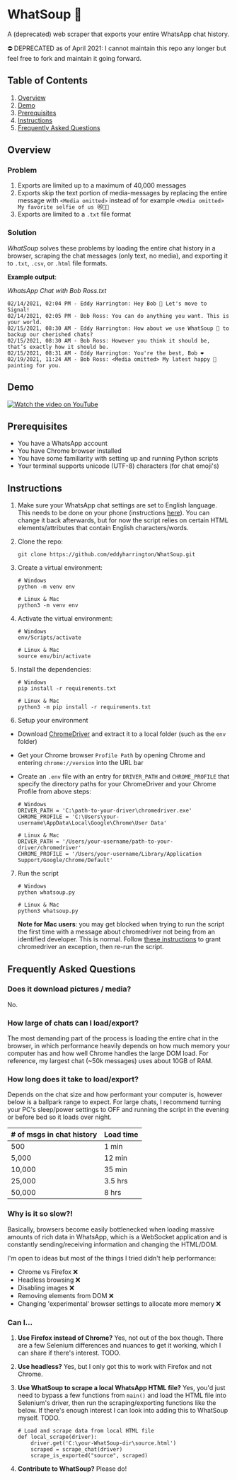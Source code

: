 # WhatSoup 🍲

A (deprecated) web scraper that exports your entire WhatsApp chat history.

⛔ DEPRECATED as of April 2021: I cannot maintain this repo any longer but feel free to fork and maintain it going forward.

## Table of Contents

1. [Overview](#overview)
2. [Demo](#demo)
3. [Prerequisites](#prerequisites)
4. [Instructions](#instructions)
5. [Frequently Asked Questions](#frequently-asked-questions)

## Overview

### Problem

1. Exports are limited up to a maximum of 40,000 messages
2. Exports skip the text portion of media-messages by replacing the entire message with `<Media omitted>` instead of for example `<Media omitted> My favorite selfie of us 😻🐶🤳`
3. Exports are limited to a `.txt` file format

### Solution

_WhatSoup_ solves these problems by loading the entire chat history in a browser, scraping the chat messages (only text, no media), and exporting it to `.txt`, `.csv`, or `.html` file formats.

**Example output**:

_WhatsApp Chat with Bob Ross.txt_

```
02/14/2021, 02:04 PM - Eddy Harrington: Hey Bob 👋 Let's move to Signal!
02/14/2021, 02:05 PM - Bob Ross: You can do anything you want. This is your world.
02/15/2021, 08:30 AM - Eddy Harrington: How about we use WhatSoup 🍲 to backup our cherished chats?
02/15/2021, 08:30 AM - Bob Ross: However you think it should be, that’s exactly how it should be.
02/15/2021, 08:31 AM - Eddy Harrington: You're the best, Bob ❤
02/19/2021, 11:24 AM - Bob Ross: <Media omitted> My latest happy 🌲 painting for you.
```

## Demo

[![Watch the video on YouTube](https://raw.githubusercontent.com/eddyharrington/WhatSoup/master/docs/demo.gif)](https://www.youtube.com/watch?v=F3lNYk8pPeQ)

## Prerequisites

- You have a WhatsApp account
- You have Chrome browser installed
- You have some familiarity with setting up and running Python scripts
- Your terminal supports unicode (UTF-8) characters (for chat emoji's)

## Instructions

1. Make sure your WhatsApp chat settings are set to English language. This needs to be done on your phone (instructions [here](https://faq.whatsapp.com/general/account-and-profile/how-to-change-whatsapps-language/)). You can change it back afterwards, but for now the script relies on certain HTML elements/attributes that contain English characters/words.

2. Clone the repo:

   ```
   git clone https://github.com/eddyharrington/WhatSoup.git
   ```

3. Create a virtual environment:

   ```
   # Windows
   python -m venv env

   # Linux & Mac
   python3 -m venv env
   ```

4. Activate the virtual environment:

   ```
   # Windows
   env/Scripts/activate

   # Linux & Mac
   source env/bin/activate
   ```

5. Install the dependencies:

   ```
   # Windows
   pip install -r requirements.txt

   # Linux & Mac
   python3 -m pip install -r requirements.txt
   ```

6. Setup your environment

- Download [ChromeDriver](https://chromedriver.chromium.org/downloads) and extract it to a local folder (such as the `env` folder)
- Get your Chrome browser `Profile Path` by opening Chrome and entering `chrome://version` into the URL bar
- Create an `.env` file with an entry for `DRIVER_PATH` and `CHROME_PROFILE` that specify the directory paths for your ChromeDriver and your Chrome Profile from above steps:

  ```
  # Windows
  DRIVER_PATH = 'C:\path-to-your-driver\chromedriver.exe'
  CHROME_PROFILE = 'C:\Users\your-username\AppData\Local\Google\Chrome\User Data'

  # Linux & Mac
  DRIVER_PATH = '/Users/your-username/path-to-your-driver/chromedriver'
  CHROME_PROFILE = '/Users/your-username/Library/Application Support/Google/Chrome/Default'
  ```

7. Run the script

   ```
   # Windows
   python whatsoup.py

   # Linux & Mac
   python3 whatsoup.py
   ```

   **Note for Mac users**: you may get blocked when trying to run the script the first time with a message about chromedriver not being from an identified developer. This is normal. Follow [these instructions](https://stackoverflow.com/a/60362134) to grant chromedriver an exception, then re-run the script.

## Frequently Asked Questions

### Does it download pictures / media?
No. 

### How large of chats can I load/export?

The most demanding part of the process is loading the entire chat in the browser, in which performance heavily depends on how much memory your computer has and how well Chrome handles the large DOM load. For reference, my largest chat (~50k messages) uses about 10GB of RAM.

### How long does it take to load/export?

Depends on the chat size and how performant your computer is, however below is a ballpark range to expect. For large chats, I recommend turning your PC's sleep/power settings to OFF and running the script in the evening or before bed so it loads over night.

| # of msgs in chat history   | Load time |
| :---       | :---     |
| 500        | 1 min    |
| 5,000      | 12 min   |
| 10,000     | 35 min   |
| 25,000     | 3.5 hrs  |
| 50,000     | 8 hrs    |

### Why is it so slow?!

Basically, browsers become easily bottlenecked when loading massive amounts of rich data in WhatsApp, which is a WebSocket application and is constantly sending/receiving information and changing the HTML/DOM.

I'm open to ideas but most of the things I tried didn't help performance:
- Chrome vs Firefox ❌
- Headless browsing ❌
- Disabling images ❌
- Removing elements from DOM ❌
- Changing 'experimental' browser settings to allocate more memory ❌

### Can I...
1) **Use Firefox instead of Chrome?** Yes, not out of the box though. There are a few Selenium differences and nuances to get it working, which I can share if there's interest. TODO.
2) **Use headless?** Yes, but I only got this to work with Firefox and not Chrome.
3) **Use WhatSoup to scrape a local WhatsApp HTML file?** Yes, you'd just need to bypass a few functions from `main()` and load the HTML file into Selenium's driver, then run the scraping/exporting functions like the below. If there's enough interest I can look into adding this to WhatSoup myself. TODO.

    ```
    # Load and scrape data from local HTML file
    def local_scrape(driver):
        driver.get('C:\your-WhatSoup-dir\source.html')
        scraped = scrape_chat(driver)
        scrape_is_exported("source", scraped)
    ```
4) **Contribute to WhatSoup?** Please do!
